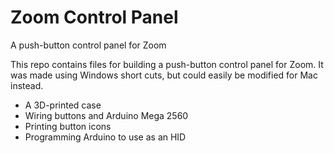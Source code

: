 # Zoom Control Panel
 A push-button control panel for Zoom
 
 This repo contains files for building a push-button control panel for Zoom. It was made using Windows short cuts, but could easily be modified for Mac instead. 
 * A 3D-printed case
 * Wiring buttons and Arduino Mega 2560
 * Printing button icons
 * Programming Arduino to use as an HID
